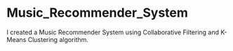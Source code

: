 # Music_Recommender_System
I created a Music Recommender System using Collaborative Filtering and K-Means Clustering algorithm.
